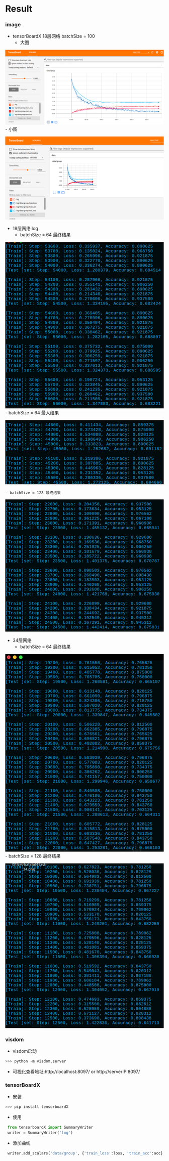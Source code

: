 # Result
### image
- tensorBoardX 18层网络 batchSize = 100
    - 大图

![](./image/SENet-batch100-18-tensorboardX-big.png)
    - 小图

![](./image/SENet-batch100-18-tensorboardX-small.png)


- 18层网络 log
    - batchSize = 64 最终结果

![](./image/SENet-batch64-last-18.png)
    - batchSize = 64 最大结果

![](./image/SENet-batch64-max-18.png)

    - batchSize = 128 最终结果

![](./image/SENet-batch128-last-18.png)

- 34层网络
    - batchSize = 64 最终结果

![](./image/SENet-batch64-last-34.png)
    - batchSize = 128 最终结果

![](./image/SENet-bach128-last-34.png)



### visdom
- visdom启动
```python
>>> python -m visdom.server
```
- 可视化查看地址:http://localhost:8097/ or http://serverIP:8097/


### tensorBoardX
- 安装
```python
>>> pip install tensorboardX
```
- 使用
```python
 from tensorboardX import SummaryWriter
 writer = SummaryWriter('log')
```
- 添加曲线
```python
 writer.add_scalars('data/group', {'train_loss':loss, 'train_acc':acc}, train_step/100)
```
